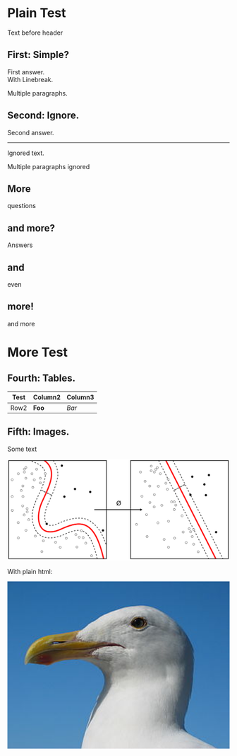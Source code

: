 # Plain Test

Text before header

## First: Simple?

First answer.  
With Linebreak.

Multiple paragraphs.

## Second: Ignore.

Second answer.

---

Ignored text.

Multiple paragraphs ignored

## More

questions

## and more?

Answers

## and

even

## more!

and more

# More Test 

## Fourth: Tables.

| Test | Column2 | Column3 |
|------|---------|---------|
| Row2 | **Foo** | _Bar_   |

## Fifth: Images.

Some text

![Image](./img/kernel_machine.png)

With plain html:

<img src="./img/gull.jpg" width="100%" height="10%" alt="gull">
